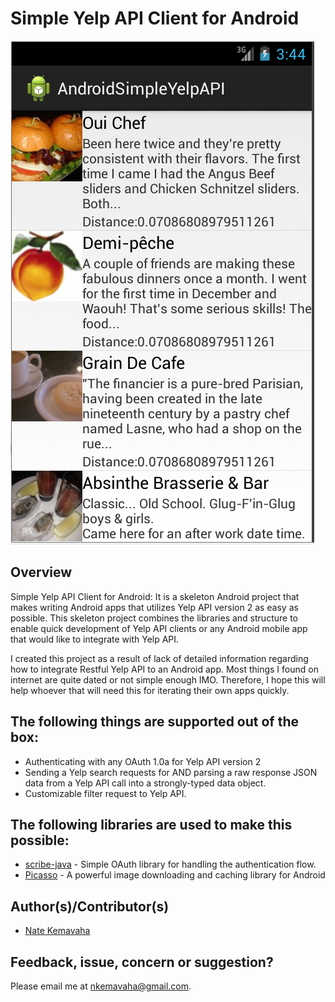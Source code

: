 # Simple Yelp API Client for Android

![Alt text](Android_apps_simpleYelpApi.PNG "Main App Screenshot")

## Overview
Simple Yelp API Client for Android:
It is a skeleton Android project that makes writing Android apps that utilizes Yelp API version 2 as easy as possible. 
This skeleton project combines the libraries and structure to enable quick development of Yelp API clients or any Android mobile app that would like to integrate with Yelp API.


I created this project as a result of lack of detailed information regarding how to integrate Restful Yelp API to an Android app.
Most things I found on internet are quite dated or not simple enough IMO. Therefore, I hope this will help whoever that will need this for iterating their own apps quickly.


## The following things are supported out of the box:
 * Authenticating with any OAuth 1.0a for Yelp API version 2
 * Sending a Yelp search requests for AND parsing a raw response JSON data from a Yelp API call into a strongly-typed data object.
 * Customizable filter request to Yelp API.


## The following libraries are used to make this possible:
 * [scribe-java](https://github.com/fernandezpablo85/scribe-java) - Simple OAuth library for handling the authentication flow.
 * [Picasso](https://github.com/square/picasso) - A powerful image downloading and caching library for Android
 

## Author(s)/Contributor(s)
* [Nate Kemavaha](https://github.com/boyserk84/)


## Feedback, issue, concern or suggestion?
Please email me at [nkemavaha@gmail.com](mailto:nkemavaha@gmail.com).

